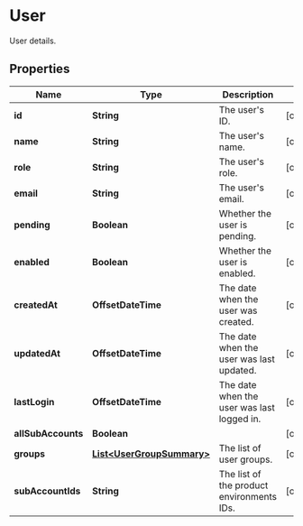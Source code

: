 

# User

User details.

## Properties

| Name | Type | Description | Notes |
|------------ | ------------- | ------------- | -------------|
|**id** | **String** | The user&#39;s ID. |  [optional] |
|**name** | **String** | The user&#39;s name. |  [optional] |
|**role** | **String** | The user&#39;s role. |  [optional] |
|**email** | **String** | The user&#39;s email. |  [optional] |
|**pending** | **Boolean** | Whether the user is pending. |  [optional] |
|**enabled** | **Boolean** | Whether the user is enabled. |  [optional] |
|**createdAt** | **OffsetDateTime** | The date when the user was created. |  [optional] |
|**updatedAt** | **OffsetDateTime** | The date when the user was last updated. |  [optional] |
|**lastLogin** | **OffsetDateTime** | The date when the user was last logged in. |  [optional] |
|**allSubAccounts** | **Boolean** |  |  [optional] |
|**groups** | [**List&lt;UserGroupSummary&gt;**](UserGroupSummary.md) | The list of user groups. |  [optional] |
|**subAccountIds** | **String** | The list of the product environments IDs. |  [optional] |



